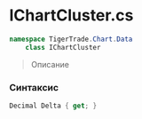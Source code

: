 
# IChartCluster.cs
```csharp
namespace TigerTrade.Chart.Data  
    class IChartCluster
```

> Описание

### Синтаксис
```csharp
Decimal Delta { get; }
```

